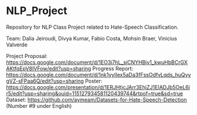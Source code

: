 # NLP_Project

Repository for NLP Class Project related to Hate-Speech Classification.

Team: Dalia Jeiroudi, Divya Kumar, Fabio Costa, Mohsin Braer, Vinicius Valverde

Project Proposal: https://docs.google.com/document/d/1EO3i7hL_siCNYHBiv1_kwuHbBCrGXAKtfqEpV8IVFow/edit?usp=sharing
Progress Report: https://docs.google.com/document/d/1nk1yylIex5aDa3fFssOdfvLqds_huQyygVZ-sFPaa6Q/edit?usp=sharing
Poster: https://docs.google.com/presentation/d/1ERJHtjcJArr3EhjZJ1EIADJb5OeL6ir5/edit?usp=sharing&ouid=115127934581120439744&rtpof=true&sd=true
Dataset: https://github.com/aymeam/Datasets-for-Hate-Speech-Detection (Number #9 under English)
